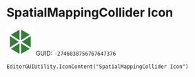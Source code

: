 # SpatialMappingCollider Icon
![](/img/SpatialMappingCollider%20Icon.png)
GUID: `-2746038756767647376`
```
EditorGUIUtility.IconContent("SpatialMappingCollider Icon")
```
